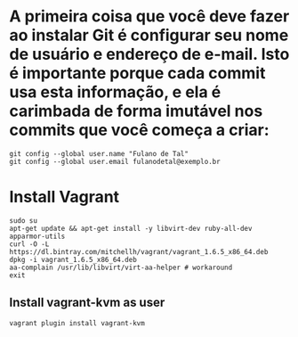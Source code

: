 # A primeira coisa que você deve fazer ao instalar Git é configurar seu nome de usuário e endereço de e-mail. Isto é importante porque cada commit usa esta informação, e ela é carimbada de forma imutável nos commits que você começa a criar:
    git config --global user.name "Fulano de Tal"
    git config --global user.email fulanodetal@exemplo.br 

# Install Vagrant

    sudo su
    apt-get update && apt-get install -y libvirt-dev ruby-all-dev apparmor-utils
    curl -O -L https://dl.bintray.com/mitchellh/vagrant/vagrant_1.6.5_x86_64.deb
    dpkg -i vagrant_1.6.5_x86_64.deb 
    aa-complain /usr/lib/libvirt/virt-aa-helper # workaround
    exit

## Install vagrant-kvm as user

    vagrant plugin install vagrant-kvm 

